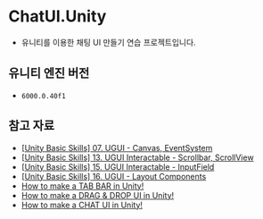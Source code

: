 # ChatUI.Unity
- 유니티를 이용한 채팅 UI 만들기 연습 프로젝트입니다.

## 유니티 엔진 버전
- `6000.0.40f1`

## 참고 자료
- [[Unity Basic Skills] 07. UGUI - Canvas, EventSystem](https://www.youtube.com/watch?v=wvfCrh4LM1I&t=23s)
- [[Unity Basic Skills] 13. UGUI Interactable - Scrollbar, ScrollView](https://www.youtube.com/watch?v=jy6c7HXKV2E&t=13s)
- [[Unity Basic Skills] 15. UGUI Interactable - InputField](https://www.youtube.com/watch?v=MSxpHOYqnRA&t=5s)
- [[Unity Basic Skills] 16. UGUI - Layout Components](https://www.youtube.com/watch?v=Cv3oQxjf1As)
- [How to make a TAB BAR in Unity!](https://www.youtube.com/watch?v=NVBP_CoU-Xk&t=18s)
- [How to make a DRAG & DROP UI in Unity!](https://www.youtube.com/watch?v=uTeZz4O12yU)
- [How to make a CHAT UI in Unity!](https://www.youtube.com/watch?v=u06nwL8BMI8&t=22s)

